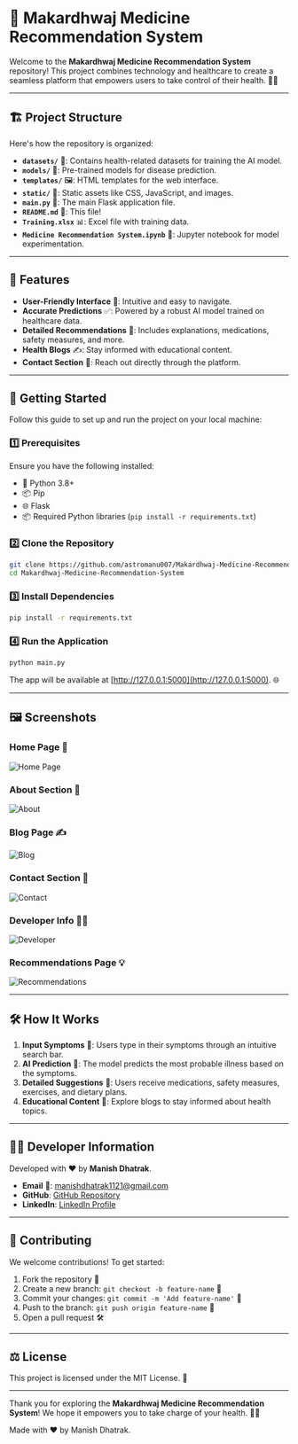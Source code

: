 # 🌟 Makardhwaj Medicine Recommendation System

Welcome to the **Makardhwaj Medicine Recommendation System** repository! This project combines technology and healthcare to create a seamless platform that empowers users to take control of their health. 🚀💊

---

## 🏗️ Project Structure

Here's how the repository is organized:

- **`datasets/`** 📂: Contains health-related datasets for training the AI model.
- **`models/`** 🤖: Pre-trained models for disease prediction.
- **`templates/`** 🖼️: HTML templates for the web interface.
- **`static/`** 🎨: Static assets like CSS, JavaScript, and images.
- **`main.py`** 🐍: The main Flask application file.
- **`README.md`** 📘: This file!
- **`Training.xlsx`** 📊: Excel file with training data.
- **`Medicine Recommendation System.ipynb`** 📓: Jupyter notebook for model experimentation.

---

## 🌈 Features

- **User-Friendly Interface** 🎨: Intuitive and easy to navigate.
- **Accurate Predictions** ✅: Powered by a robust AI model trained on healthcare data.
- **Detailed Recommendations** 📜: Includes explanations, medications, safety measures, and more.
- **Health Blogs** ✍️: Stay informed with educational content.
- **Contact Section** 📧: Reach out directly through the platform.

---

## 🚀 Getting Started

Follow this guide to set up and run the project on your local machine:

### 1️⃣ Prerequisites

Ensure you have the following installed:

- 🐍 Python 3.8+
- 📦 Pip
- 🌐 Flask
- 📦 Required Python libraries (`pip install -r requirements.txt`)

### 2️⃣ Clone the Repository

```bash
git clone https://github.com/astromanu007/Makardhwaj-Medicine-Recommendation-System.git
cd Makardhwaj-Medicine-Recommendation-System
```

### 3️⃣ Install Dependencies

```bash
pip install -r requirements.txt
```

### 4️⃣ Run the Application

```bash
python main.py
```

The app will be available at [http://127.0.0.1:5000](http://127.0.0.1:5000). 🌐

---

## 🖼️ Screenshots

### Home Page 🌟
![Home Page](./mnt/data/main.png)

### About Section 📖
![About](./mnt/data/ABOUT.png)

### Blog Page ✍️
![Blog](./mnt/data/BLOG.png)

### Contact Section 📧
![Contact](./mnt/data/CONTACT.png)

### Developer Info 👨‍💻
![Developer](./mnt/data/MANISH_DEV.png)

### Recommendations Page 💡
![Recommendations](./mnt/data/Recommendations.png)

---

## 🛠️ How It Works

1. **Input Symptoms** 📝: Users type in their symptoms through an intuitive search bar.
2. **AI Prediction** 🤖: The model predicts the most probable illness based on the symptoms.
3. **Detailed Suggestions** 📜: Users receive medications, safety measures, exercises, and dietary plans.
4. **Educational Content** 🧠: Explore blogs to stay informed about health topics.

---

## 🧑‍💻 Developer Information

Developed with ❤️ by **Manish Dhatrak**.

- **Email** 📧: [manishdhatrak1121@gmail.com](mailto:manishdhatrak1121@gmail.com)
- **GitHub**: [GitHub Repository](https://github.com/astromanu007/Makardhwaj-Medicine-Recommendation-System)
- **LinkedIn**: [LinkedIn Profile](https://www.linkedin.com/in/manish-dhatrak-b759171aa)

---

## 🌟 Contributing

We welcome contributions! To get started:

1. Fork the repository 🍴
2. Create a new branch: `git checkout -b feature-name` 🌱
3. Commit your changes: `git commit -m 'Add feature-name'` 💾
4. Push to the branch: `git push origin feature-name` 🚀
5. Open a pull request 🛠️

---

## ⚖️ License

This project is licensed under the MIT License. 📜

---

Thank you for exploring the **Makardhwaj Medicine Recommendation System**! We hope it empowers you to take charge of your health. 💪💊

Made with ❤️ by Manish Dhatrak.

